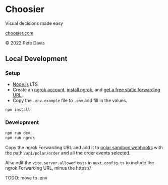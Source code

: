# Choosier

Visual decisions made easy

[choosier.com](https://www.choosier.com/)

&copy; 2022 Pete Davis

## Local Development

### Setup

- [Node.js](https://nodejs.org/en/download/) LTS
- Create an [ngrok account](https://ngrok.com/), [install ngrok](https://dashboard.ngrok.com/get-started/setup/macos), and [get a free static forwarding URL](https://dashboard.ngrok.com/domains).
- Copy the `.env.example` file to `.env` and fill in the values.

```bash
npm install
```

### Development

```bash
npm run dev
npm run ngrok
```

Copy the ngrok Forwarding URL and add it to [polar sandbox webhooks](https://sandbox.polar.sh/dashboard/petedavisdev/settings/webhooks) with the path `/api/polar/order` and all the order events selected.

Also edit the `vite.server.allowedHosts` in `nuxt.config.ts` to include the ngrok Forwarding URL, minus the https://

TODO: move to .env
